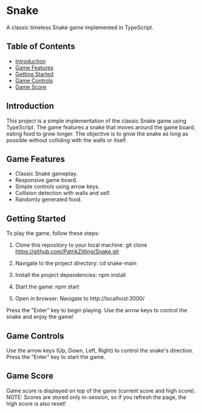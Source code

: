 # Snake

A classic timeless Snake game implemented in TypeScript.

## Table of Contents

- [Introduction](#introduction)
- [Game Features](#game-features)
- [Getting Started](#getting-started)
- [Game Controls](#game-controls)
- [Game Score](#game-score)

## Introduction

This project is a simple implementation of the classic Snake game using TypeScript. The game features a snake that moves around the game board, eating food to grow longer. The objective is to grow the snake as long as possible without colliding with the walls or itself.

## Game Features

- Classic Snake gameplay.
- Responsive game board.
- Simple controls using arrow keys.
- Collision detection with walls and self.
- Randomly generated food.

## Getting Started

To play the game, follow these steps:

1. Clone this repository to your local machine:
    git clone https://github.com/PatrikZitting/Snake.git

2. Navigate to the project directory:
    cd snake-main

3. Install the project dependencies:
    npm install

4. Start the game:
    npm start

5. Open in browser:
    Navigate to http://localhost:3000/

Press the "Enter" key to begin playing.
Use the arrow keys to control the snake and enjoy the game!

## Game Controls
Use the arrow keys (Up, Down, Left, Right) to control the snake's direction.
Press the "Enter" key to start the game.

## Game Score
Game score is displayed on top of the game (current score and high score).
NOTE: Scores are stored only in-session, so if you refresh the page, the high score is also reset!